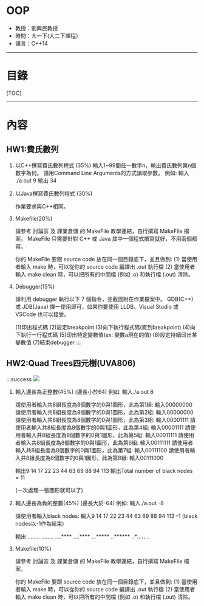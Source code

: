 OOP
===
* 教授：劉興民教授
* 時間：大一下(大二下課程）
* 語言：C++14
---
目錄
===
[TOC]
 
---
內容
===
## HW1:費氏數列
1.  以C++撰寫費氏數列程式 (35%)
    輸入1~99間任一數字n，輸出費氏數列第n個數字為何。
    請用Command Line Arguments的方式讀取參數。
    例如:
    輸入 ./a.out 9
    輸出 34

2. 以Java撰寫費氏數列程式 (30%)
    
    作業要求與C++相同。

3. Makefile(20%)

    請參考 討論區 及 課業倉儲 的 MakeFile 教學連結，自行撰寫 MakeFile 檔案。
    MakeFile 只需要針對 C++ 或 Java 其中一個程式撰寫就好，不用兩個都寫。

    你的 MakeFile 要跟 source code 放在同一個目錄底下，並且做到:
    (1) 當使用者輸入 make 時，可以從你的 source code 編譯出 .out 執行檔
    (2) 當使用者輸入 make clean 時，可以把所有的中間檔 (例如 .o) 和執行檔 (.out) 清除。

4. Debugger(15%)

    請利用 debugger 執行以下 7 個指令，並截圖附在作業檔案中。
    GDB(C++) 或 JDB(Java) 擇一使用即可，如果你要使用 LLDB、Visual Studio 或 VSCode 也可以接受。

    (1)印出程式碼
    (2)設定breakpoint
    (3)向下執行程式碼(直到breakpoint)
    (4)向下執行一行程式碼
    (5)印出特定變數值(ex: 變數a現在的值)
    (6)設定持續印出某變數值
    (7)結束debugger
:::
## HW2:Quad Trees四元樹(UVA806)
:::success
![](https://i.imgur.com/xZxhw8K.png)
1.  輸入邊長為正整數(45%)
    (邊長小於64)
    例如:
    輸入./a.out 8

    請使用者輸入共8組長度為8個數字的0與1圖形，此為第1組: 輸入00000000
    請使用者輸入共8組長度為8個數字的0與1圖形，此為第2組: 輸入00000000
    請使用者輸入共8組長度為8個數字的0與1圖形，此為第3組: 輸入00001111
    請使用者輸入共8組長度為8個數字的0與1圖形，此為第4組: 輸入00001111
    請使用者輸入共8組長度為8個數字的0與1圖形，此為第5組: 輸入00011111
    請使用者輸入共8組長度為8個數字的0與1圖形，此為第6組: 輸入00111111
    請使用者輸入共8組長度為8個數字的0與1圖形，此為第7組: 輸入00111100
    請使用者輸入共8組長度為8個數字的0與1圖形，此為第8組: 輸入00111000

    輸出9 14 17 22 23 44 63 69 88 94 113
    輸出Total number of black nodes = 11

    (一次處理一張圖形就可以了)

2.  輸入邊長為負的整數(45%)
    (邊長大於-64)
    例如:
    輸入./a.out -8

    請使用者輸入black nodes: 輸入9 14 17 22 23 44 63 69 88 94 113 –1
    (black nodes以-1作為結束)

    輸出
    ……..
    ……..
    ….****
    ….****
    …*****
    ..******
    ..****..
    ..***…


3. Makefile(10%)

    請參考 討論區 及 課業倉儲 的 MakeFile 教學連結，自行撰寫 MakeFile 檔案。

    你的 MakeFile 要跟 source code 放在同一個目錄底下，並且做到:
    (1) 當使用者輸入 make 時，可以從你的 source code 編譯出 .out 執行檔
    (2) 當使用者輸入 make clean 時，可以把所有的中間檔 (例如 .o) 和執行檔 (.out) 清除。






